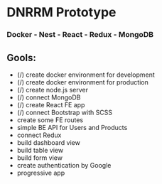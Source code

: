 # DNRRM Prototype
### Docker - Nest - React - Redux - MongoDB

## Gools:

* (/) create docker environment for development
* (/) create docker environment for production
* (/) create node.js server
* (/) connect MongoDB
* (/) create React FE app
* (/) connect Bootstrap with SCSS
* create some FE routes
* simple BE API for Users and Products
* connect Redux
* build dashboard view
* build table view
* build form view
* create authentication by Google
* progressive app